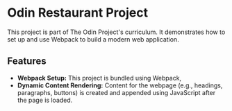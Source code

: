 # Odin Restaurant Project
This project is part of The Odin Project's curriculum. It demonstrates how to set up and use Webpack to build a modern web application.

## Features

- **Webpack Setup:** This project is bundled using Webpack, 
- **Dynamic Content Rendering:** Content for the webpage (e.g., headings, paragraphs, buttons) is created and appended using JavaScript after the page is loaded.

